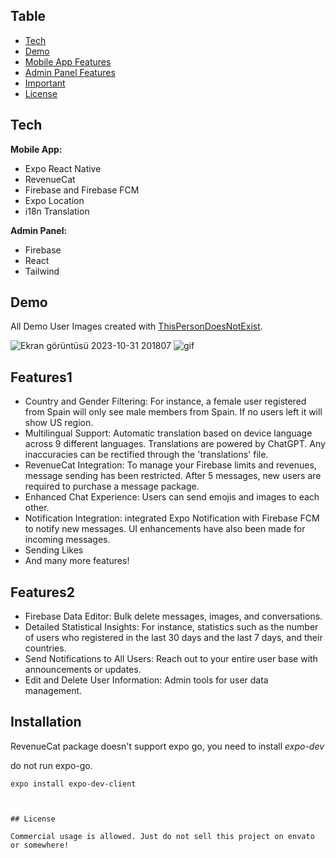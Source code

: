 
## Table
- [Tech](#tech)
- [Demo](#demo)
- [Mobile App Features](#features1)
- [Admin Panel Features](#features2)
- [Important](#installation)
- [License](#license)

## Tech

**Mobile App:**
- Expo React Native
- RevenueCat
- Firebase and Firebase FCM 
- Expo Location
- i18n Translation

**Admin Panel:** 
- Firebase
- React
- Tailwind

## Demo

All Demo User Images created with [ThisPersonDoesNotExist](https://thispersondoesnotexist.com/). 

![Ekran görüntüsü 2023-10-31 201807](https://github.com/metehnay/expo-react-native-dating-app-and-tailwind-admin-panel/assets/99619400/9b4563c3-0410-4196-aea6-2807fe9642db)
![gif](https://github.com/metehnay/expo-react-native-dating-app-and-tailwind-admin-panel/assets/99619400/3e98e69c-6d30-4141-bdcf-6e44580f7113)

## Features1
- Country and Gender Filtering: For instance, a female user registered from Spain will only see male members from Spain. If no users left it will show US region.
- Multilingual Support: Automatic translation based on device language across 9 different languages. Translations are powered by ChatGPT. Any inaccuracies can be rectified through the 'translations' file.
- RevenueCat Integration: To manage your Firebase limits and revenues, message sending has been restricted. After 5 messages, new users are required to purchase a message package.
- Enhanced Chat Experience: Users can send emojis and images to each other.
- Notification Integration: integrated Expo Notification with Firebase FCM to notify new messages. UI enhancements have also been made for incoming messages.
- Sending Likes
- And many more features!

## Features2
- Firebase Data Editor: Bulk delete messages, images, and conversations.
- Detailed Statistical Insights: For instance, statistics such as the number of users who registered in the last 30 days and the last 7 days, and their countries.
- Send Notifications to All Users: Reach out to your entire user base with announcements or updates.
- Edit and Delete User Information: Admin tools for user data management.

## Installation

RevenueCat package doesn't support expo go, you need to install *expo-dev*

do not run expo-go.

```
expo install expo-dev-client
```

```


## License

Commercial usage is allowed. Just do not sell this project on envato or somewhere! 
